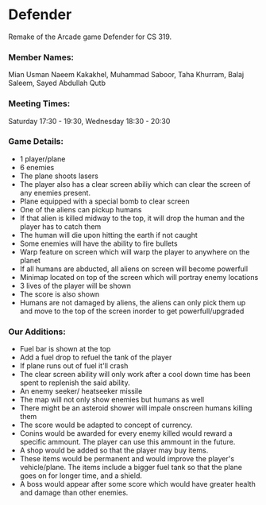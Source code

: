 # Defender
Remake of the Arcade game Defender for CS 319.


### Member Names: 
Mian Usman Naeem Kakakhel,
Muhammad Saboor,
Taha Khurram,
Balaj Saleem,
Sayed Abdullah Qutb


### Meeting Times:
Saturday 17:30 - 19:30,
Wednesday 18:30 - 20:30

### Game Details:
* 1 player/plane
* 6 enemies
* The plane shoots lasers
* The player also has a clear screen abiliy which can clear the screen of any enemies present.
* Plane equipped with a special bomb to clear screen
* One of the aliens can pickup humans
* If that alien is killed midway to the top, it will drop the human and the player has to catch them
* The human will die upon hitting the earth if not caught
* Some enemies will have the ability to fire bullets 
* Warp feature on screen which will warp the player to anywhere on the planet
* If all humans are abducted, all aliens on screen will become powerfull
* Minimap located on top of the screen which will portray enemy locations
* 3 lives of the player will be shown
* The score is also shown
* Humans are not damaged by aliens, the aliens can only pick them up and move to the top of the screen inorder to get powerfull/upgraded 

### Our Additions:
* Fuel bar is shown at the top
* Add a fuel drop to refuel the tank of the player
* If plane runs out of fuel it'll crash
* The clear screen ability will only work after a cool down time has been spent to replenish the said ability.
* An enemy seeker/ heatseeker missile
* The map will not only show enemies but humans as well
* There might be an asteroid shower will impale onscreen humans killing them
* The score would be adapted to concept of currency.
* Conins would be awarded for every enemy killed would reward a specific ammount. The player can use this ammount in the future.
* A shop would be added so that the player may buy items.
* These items would be permanent and would improve the player's vehicle/plane. The items include a bigger fuel tank so that the plane goes on for longer time, and a shield.
* A boss would appear after some score which would have greater health and damage than other enemies.

